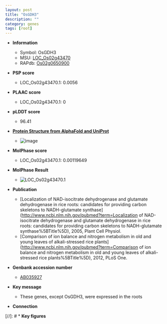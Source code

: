 ```yaml
---
layout: post
title: "OsGDH3"
description: ""
category: genes
tags: [root]
---
```


* **Information**  
    + Symbol: OsGDH3  
    + MSU: [LOC_Os02g43470](http://rice.plantbiology.msu.edu/cgi-bin/ORF_infopage.cgi?orf=LOC_Os02g43470)  
    + RAPdb: [Os02g0650900](http://rapdb.dna.affrc.go.jp/viewer/gbrowse_details/irgsp1?name=Os02g0650900)  

* **PSP score**  
    + LOC_Os02g43470.1: 0.0056 

* **PLAAC score**  
    + LOC_Os02g43470.1: 0 

* **pLDDT score**
    + 96.41

* **[Protein Structure from AlphaFold and UniProt](https://www.uniprot.org/uniprotkb/Q6H3Y7/entry#structure)**
    + ![image](https://ricepsp.github.io/images/Q6/AF-Q6H3Y7-F1.png)

* **MolPhase score**
    + LOC_Os02g43470.1: 0.00119649

* **MolPhase Result**
    + ![LOC_Os02g43470.1](https://304243504.github.io/Pictures/LOC_Os02g/LOC_Os02g43470.1.png)

* **Publication**  
    + [Localization of NAD-isocitrate dehydrogenase and glutamate dehydrogenase in rice roots: candidates for providing carbon skeletons to NADH-glutamate synthase](http://www.ncbi.nlm.nih.gov/pubmed?term=Localization of NAD-isocitrate dehydrogenase and glutamate dehydrogenase in rice roots: candidates for providing carbon skeletons to NADH-glutamate synthase%5BTitle%5D), 2005, Plant Cell Physiol.
    + [Comparison of ion balance and nitrogen metabolism in old and young leaves of alkali-stressed rice plants](http://www.ncbi.nlm.nih.gov/pubmed?term=Comparison of ion balance and nitrogen metabolism in old and young leaves of alkali-stressed rice plants%5BTitle%5D), 2012, PLoS One.

* **Genbank accession number**  
    + [AB035927](http://www.ncbi.nlm.nih.gov/nuccore/AB035927)

* **Key message**  
    + These genes, except OsGDH3, were expressed in the roots

* **Connection**  

[//]: # * **Key figures**  


